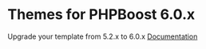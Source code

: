 # Themes for PHPBoost 6.0.x
Upgrade your template from 5.2.x to 6.0.x [Documentation](https://www.phpboost.com/wiki/mettre-a-jour-son-theme-5-2-en-6-0)
